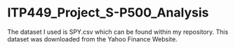# ITP449_Project_S-P500_Analysis

The dataset I used is SPY.csv which can be found within my repository. This dataset was downloaded from the Yahoo Finance Website.
